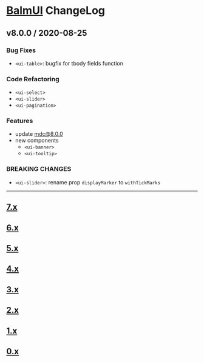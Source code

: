 # [BalmUI](https://material.balmjs.com) ChangeLog

## v8.0.0 / 2020-08-25

### Bug Fixes

- `<ui-table>`: bugfix for tbody fields function

### Code Refactoring

- `<ui-select>`
- `<ui-slider>`
- `<ui-pagination>`

### Features

- update mdc@8.0.0
- new components
  - `<ui-banner>`
  - `<ui-tooltip>`

### BREAKING CHANGES

- `<ui-slider>`: rename prop `displayMarker` to `withTickMarks`

---

## [7.x](https://github.com/balmjs/balm-ui/blob/7.x/CHANGELOG.md)

## [6.x](https://github.com/balmjs/balm-ui/blob/6.x/CHANGELOG.md)

## [5.x](https://github.com/balmjs/balm-ui/blob/5.x/CHANGELOG.md)

## [4.x](https://github.com/balmjs/balm-ui/blob/4.x/CHANGELOG.md)

## [3.x](https://github.com/balmjs/balm-ui/blob/3.x/CHANGELOG.md)

## [2.x](https://github.com/balmjs/balm-ui/blob/2.x/CHANGELOG.md)

## [1.x](https://github.com/balmjs/balm-ui/blob/1.x/CHANGELOG.md)

## [0.x](https://github.com/balmjs/balm-ui/blob/0.14.x/CHANGELOG.md)
